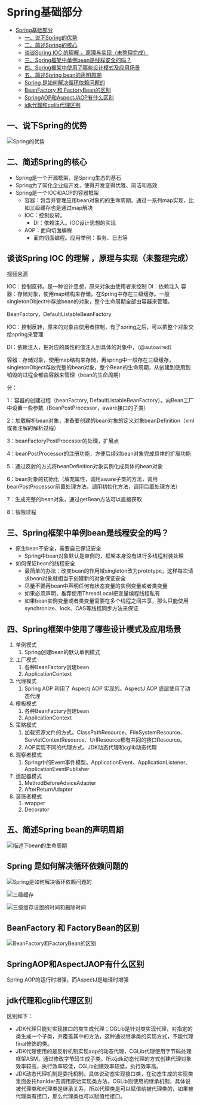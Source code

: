 # Spring基础部分

- [Spring基础部分](#spring基础部分)
  - [一、说下Spring的优势](#一说下spring的优势)
  - [二、简述Spring的核心](#二简述spring的核心)
  - [谈谈Spring IOC 的理解 ，原理与实现（未整理完成）](#谈谈spring-ioc-的理解-原理与实现未整理完成)
  - [三、Spring框架中单例bean是线程安全的吗？](#三spring框架中单例bean是线程安全的吗)
  - [四、Spring框架中使用了哪些设计模式及应用场景](#四spring框架中使用了哪些设计模式及应用场景)
  - [五、简述Spring bean的声明周期](#五简述spring-bean的声明周期)
  - [Spring 是如何解决循环依赖问题的](#spring-是如何解决循环依赖问题的)
  - [BeanFactory 和 FactoryBean的区别](#beanfactory-和-factorybean的区别)
  - [SpringAOP和AspectJAOP有什么区别](#springaop和aspectjaop有什么区别)
  - [jdk代理和cglib代理区别](#jdk代理和cglib代理区别)

## 一、说下Spring的优势

![Spring的优势](./images/Spring的优势.png)

## 二、简述Spring的核心

- Spring是一个开源框架，是Spring生态的基石
- Spring为了简化企业级开发，使得开发变得优雅、简洁和高效
- Spring是一个IOC和AOP的容器框架
  - 容器：包含并管理应用bean对象的的生命周期。通过一系列map实现，比如三级缓存也是通过map解决
  - IOC：控制反转。
    - DI：依赖注入。IOC设计思想的实现
  - AOP：面向切面编程
    - 面向切面编程。应用举例：事务、日志等

## 谈谈Spring IOC 的理解 ，原理与实现（未整理完成）

[视频来源](https://www.mashibing.com/study?courseNo=464&sectionNo=23269&systemId=1&courseVersionId=1347)

IOC：控制反转。是一种设计思想，原来对象由使用者来控制
DI：依赖注入
容器：存储对象，使用map结构来存储。在Spring中存在三级缓存。一般singletonObject中存放bean的对象，整个生命周期全部由容器来管理。

BeanFactory，DefaultListableBeanFactory

IOC：控制反转，原来的对象由使用者控制，有了spring之后，可以把整个对象交给spring来管理

DI：依赖注入，把对应的属性的值注入到具体的对象中，（@autowired）

容器：存储对象，使用map结构来存储，再spring中一般存在三级缓存，singletonObject存放完整的bean对象，整个Bean的生命周期，从创建到使用到销毁的过程全都由容器来管理（bean的生命周期）

分：

1：容器的创建过程（beanFactory, DefaultListableBeanFactory）。向Bean工厂中设置一些参数（BeanPostProcessor，aware接口的子类）

2：加载解析bean对象，准备要创建的bean对象的定义对象beanDefinition（xml或者注解的解析过程）

3：beanFactoryPostProcessor的处理，扩展点

4：beanPostProcessor的注册功能，方便后续对bean对象完成具体的扩展功能

5：通过反射的方式将beanDefinition对象实例化成具体的bean对象

6：bean对象的初始化（填充属性，调用aware子类的方法，调用beanPostProcessor前置处理方法，调用初始化方法，调用后置处理方法）

7：生成完整的bean对象，通过getBean方法可以直接获取

8：销毁过程

## 三、Spring框架中单例bean是线程安全的吗？

- 原生bean不安全，需要自己保证安全
  - Spring中bean对象默认是单例的，框架本身没有进行多线程封装处理
- 如何保证bean的线程安全
  - 最简单的办法：改变bean的作用域singleton改为prototype，这样每次请求bean对象就相当于创建新的对象保证安全
  - 尽量不要再bean中声明任何有状态变量的实例变量或者类变量
  - 如果必须声明，推荐使用ThreadLocal把变量编程线程私有
  - 如果bean实例变量或者类变量需要在多个线程之间共享，那么只能使用synchronize、lock、CAS等线程同步方法来保证

## 四、Spring框架中使用了哪些设计模式及应用场景

1. 单例模式
   1. Spring创建bean的默认单例模式
2. 工厂模式
   1. 各种BeanFactory创建bean
   2. ApplicationContext
3. 代理模式
   1. Spring AOP 利用了 Aspectj AOP 实现的。AspectJ AOP 底层使用了动态代理
4. 模板模式
   1. 各种BeanFactory创建bean
   2. ApplicationContext
5. 策略模式
   1. 加载资源文件的方式。ClassPathResource、FileSystemResource、ServletContextResource、UrlResource都有共同的接口Resource。
   2. AOP实现不同的代理方式。JDK动态代理和cglib动态代理
6. 观察者模式
   1. Spring中的Event事件模型。ApplicationEvent、ApplicationListener、ApplicationEventPublisher
7. 适配器模式
   1. MethodBeforeAdviceAdapter
   2. AfterReturnAdapter
8. 装饰者模式
   1. wrapper
   2. Decorator

## 五、简述Spring bean的声明周期

![描述下bean的生命周期](./images/描述下bean的生命周期.png)

## Spring 是如何解决循环依赖问题的

![Spring是如何解决循环依赖问题的](./images/Spring是如何解决循环依赖问题的.png)

![三级缓存](./images/三级缓存.png)

![三级缓存设置的时间和删除时间](./images/三级缓存设置的时间和删除时间.png)

## BeanFactory 和 FactoryBean的区别

![BeanFactory和FactoryBean的区别](./images/BeanFactory和FactoryBean的区别.png)

## SpringAOP和AspectJAOP有什么区别

Spring AOP的运行时增强，而AspectJ是编译时增强

## jdk代理和cglib代理区别

区别如下：

- JDK代理只能对实现接口的类生成代理；CGLib是针对类实现代理，对指定的类生成一个子类，并覆盖其中的方法，这种通过继承类的实现方式，不能代理final修饰的类。
- JDK代理使用的是反射机制实现aop的动态代理，CGLib代理使用字节码处理框架ASM，通过修改字节码生成子类。所以jdk动态代理的方式创建代理对象效率较高，执行效率较低，CGLib创建效率较低，执行效率高。
- JDK动态代理机制是委托机制，具体说动态实现接口类，在动态生成的实现类里面委托hanlder去调用原始实现类方法，CGLib则使用的继承机制，具体说被代理类和代理类是继承关系，所以代理类是可以赋值给被代理类的，如果被代理类有接口，那么代理类也可以赋值给接口。
